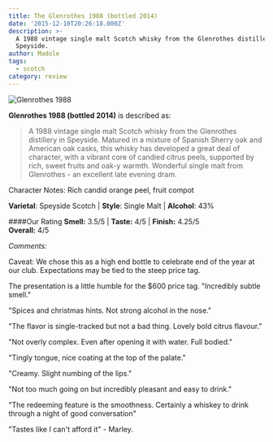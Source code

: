 ```yaml
---
title: The Glenrothes 1988 (bottled 2014)
date: '2015-12-10T20:26:18.000Z'
description: >-
  A 1988 vintage single malt Scotch whisky from the Glenrothes distillery in
  Speyside. 
author: Madole
tags:
  - scotch
category: review
---
```

![Glenrothes 1988](/img/glenrothes.jpg "Glenrothes 1988")

**Glenrothes 1988 (bottled 2014)** is described as:

> A 1988 vintage single malt Scotch whisky from the Glenrothes distillery in Speyside. Matured in a mixture of Spanish Sherry oak and American oak casks, this whisky has developed a great deal of character, with a vibrant core of candied citrus peels, supported by rich, sweet fruits and oak-y warmth. Wonderful single malt from Glenrothes - an excellent late evening dram.

Character Notes: Rich candid orange peel, fruit compot

**Varietal**: Speyside Scotch | **Style**: Single Malt | **Alcohol**: 43%

\####Our Rating
**Smell:** 3.5/5 | **Taste:** 4/5 | **Finish:** 4.25/5\
**Overall:** 4/5 

_Comments:_ 

Caveat: We chose this as a high end bottle to celebrate end of the year at our club. Expectations may be tied to the steep price tag.

The presentation is a little humble for the $600 price tag.
"Incredibly subtle smell."

"Spices and christmas hints. Not strong alcohol in the nose."

"The flavor is single-tracked but not a bad thing. Lovely bold citrus flavour." 

"Not overly complex. Even after opening it with water. Full bodied."

"Tingly tongue, nice coating at the top of the palate."

"Creamy. Slight numbing of the lips." 

"Not too much going on but incredibly pleasant and easy to drink."

"The redeeming feature is the smoothness. Certainly a whiskey to drink through a night of good conversation"

"Tastes like I can't afford it" - Marley.
